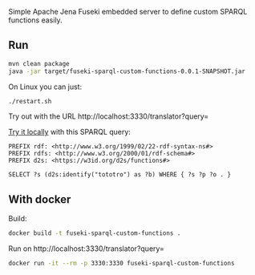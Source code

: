 Simple Apache Jena Fuseki embedded server to define custom SPARQL functions easily. 

## Run

```bash
mvn clean package
java -jar target/fuseki-sparql-custom-functions-0.0.1-SNAPSHOT.jar
```

On Linux you can just:

```bash
./restart.sh
```

Try out with the URL  http://localhost:3330/translator?query=

<a href="http://yasgui.triply.cc/#query=PREFIX%20rdf%3A%20%3Chttp%3A%2F%2Fwww.w3.org%2F1999%2F02%2F22-rdf-syntax-ns%23%3E%0APREFIX%20rdfs%3A%20%3Chttp%3A%2F%2Fwww.w3.org%2F2000%2F01%2Frdf-schema%23%3E%0APREFIX%20d2s%3A%20%3Chttps%3A%2F%2Fw3id.org%2Fd2s%2Ffunctions%23%3E%0A%0ASELECT%20%3Fs%20(d2s%3Aidentify(%22tototro%22)%20as%20%3Fb)%20WHERE%20%7B%20%3Fs%20%3Fp%20%3Fo%20.%20%7D&endpoint=http%3A%2F%2Flocalhost%3A3330%2Ftranslator&requestMethod=POST&tabTitle=Query&headers=%7B%7D&contentTypeConstruct=application%2Fn-triples%2C*%2F*%3Bq%3D0.9&contentTypeSelect=application%2Fsparql-results%2Bjson%2C*%2F*%3Bq%3D0.9&outputFormat=table">Try it locally</a> with this SPARQL query:

```SPARQL
PREFIX rdf: <http://www.w3.org/1999/02/22-rdf-syntax-ns#>
PREFIX rdfs: <http://www.w3.org/2000/01/rdf-schema#>
PREFIX d2s: <https://w3id.org/d2s/functions#>

SELECT ?s (d2s:identify("tototro") as ?b) WHERE { ?s ?p ?o . }
```

## With docker 

Build:

```bash
docker build -t fuseki-sparql-custom-functions .
```
Run on http://localhost:3330/translator?query=

```bash
docker run -it --rm -p 3330:3330 fuseki-sparql-custom-functions
```

